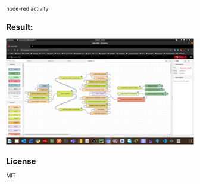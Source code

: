node-red activity  
## Result:  
![result](https://github.com/ioteleman/IOT/blob/master/node-red/Screenshot.png)  
## License
MIT
